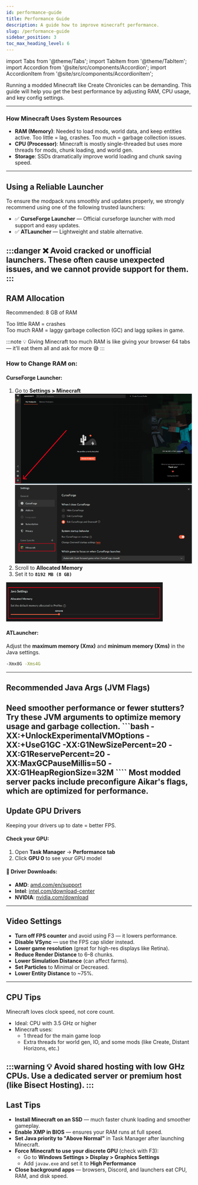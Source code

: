 ```yaml
---
id: performance-guide
title: Performance Guide
description: A guide how to improve minecraft performance.
slug: /performance-guide
sidebar_position: 3
toc_max_heading_level: 6
---
```

import Tabs from '@theme/Tabs';
import TabItem from '@theme/TabItem';
import Accordion from '@site/src/components/Accordion';
import AccordionItem from '@site/src/components/AccordionItem';

Running a modded Minecraft like <span className="bold-primary">Create Chronicles</span> can be demanding. This guide will help you get the best performance by adjusting RAM, CPU usage, and key config settings.

---

### How Minecraft Uses System Resources

- **RAM (Memory)**: Needed to load mods, world data, and keep entities active. Too little = lag, crashes. Too much = garbage collection issues.
- **CPU (Processor)**: Minecraft is mostly single-threaded but uses more threads for mods, chunk loading, and world gen.
- **Storage**: SSDs dramatically improve world loading and chunk saving speed.
---
## Using a Reliable Launcher

To ensure the modpack runs smoothly and updates properly, we strongly recommend using one of the following trusted launchers:

- ✅ **CurseForge Launcher** — Official curseforge launcher with mod support and easy updates.
- ✅ **ATLauncher** — Lightweight and stable alternative.

:::danger
❌ Avoid cracked or unofficial launchers. These often cause unexpected issues, and we cannot provide support for them.
:::
---

## RAM Allocation

Recommended: <span className="bold-primary"> 8 GB of RAM</span>

Too little RAM = crashes  
Too much RAM = laggy garbage collection (GC) and lagg spikes in game.

:::note
💡 Giving Minecraft too much RAM is like giving your browser 64 tabs — it’ll eat them all and ask for more 😅
:::

### How to Change RAM on:

#### CurseForge Launcher:
1. Go to **Settings > Minecraft**
![Alt text](/img/cfstep1.png)
![Alt text](/img/cfstep2.png)
2. Scroll to **Allocated Memory**
3. Set it to **`8192 MB (8 GB)`**

![Alt text](/img/cfstep3.png)

#### ATLauncher:
Adjust the **maximum memory (Xmx)** and **minimum memory (Xms)** in the Java settings.

```bash
-Xmx8G -Xms4G
```
---

## Recommended Java Args (JVM Flags)
Need smoother performance or fewer stutters?  
Try these JVM arguments to optimize memory usage and garbage collection.
<Tabs>
  <TabItem value="client" label="Client">
    ```bash
    -XX:+UnlockExperimentalVMOptions 
    -XX:+UseG1GC 
    -XX:G1NewSizePercent=20 
    -XX:G1ReservePercent=20 
    -XX:MaxGCPauseMillis=50 
    -XX:G1HeapRegionSize=32M
    ````
  </TabItem>
    <TabItem value="sv" label="Server">
      Most modded server packs include preconfigure<span className="bold-primary"> Aikar's flags</span>, which are optimized for performance.
    </TabItem>
</Tabs>
---
## Update GPU Drivers

Keeping your drivers up to date = better FPS.

#### Check your GPU:
1. Open **Task Manager** → **Performance tab**
2. Click **GPU 0** to see your GPU model

#### 🔗 Driver Downloads:
- **AMD**: [amd.com/en/support](https://www.amd.com/en/support)
- **Intel**: [intel.com/download-center](https://www.intel.com/content/www/us/en/download-center/home.html)
- **NVIDIA**: [nvidia.com/download](https://www.nvidia.com/Download/index.aspx?lang=en-us)
---
## Video Settings

- **Turn off FPS counter** and avoid using F3 — it lowers performance.
- **Disable VSync** — use the FPS cap slider instead.
- **Lower game resolution** (great for high-res displays like Retina).
- **Reduce Render Distance** to 6–8 chunks.
- **Lower Simulation Distance** (can affect farms).
- **Set Particles** to Minimal or Decreased.
- **Lower Entity Distance** to ~75%.
---

## CPU Tips

Minecraft <span className="bold-primary">loves clock speed</span>, not core count.

* Ideal: CPU with <span className="bold-primary">3.5 GHz or higher</span>
* Minecraft uses:
  * 1 thread for the main game loop
  * Extra threads for world gen, IO, and some mods (like Create, Distant Horizons, etc.)

:::warning
💡 Avoid shared hosting with low GHz CPUs. Use a dedicated server or premium host (like Bisect Hosting).
:::
---

## Last Tips

* **Install Minecraft on an SSD** — much faster chunk loading and smoother gameplay.
* **Enable XMP in BIOS** — ensures your RAM runs at full speed.
* **Set Java priority to "Above Normal"** in Task Manager after launching Minecraft.
* **Force Minecraft to use your discrete GPU** (check with F3):
  * Go to **Windows Settings > Display > Graphics Settings**
  * Add `javaw.exe` and set it to **High Performance**
* **Close background apps** — browsers, Discord, and launchers eat CPU, RAM, and disk speed.